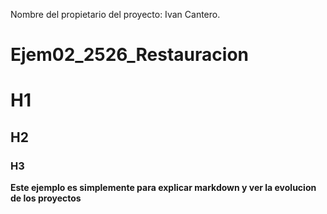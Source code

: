 Nombre del propietario del proyecto: Ivan Cantero.

# Ejem02_2526_Restauracion
# H1
## H2
### H3
**Este ejemplo es simplemente para explicar markdown y ver la evolucion de los proyectos**
